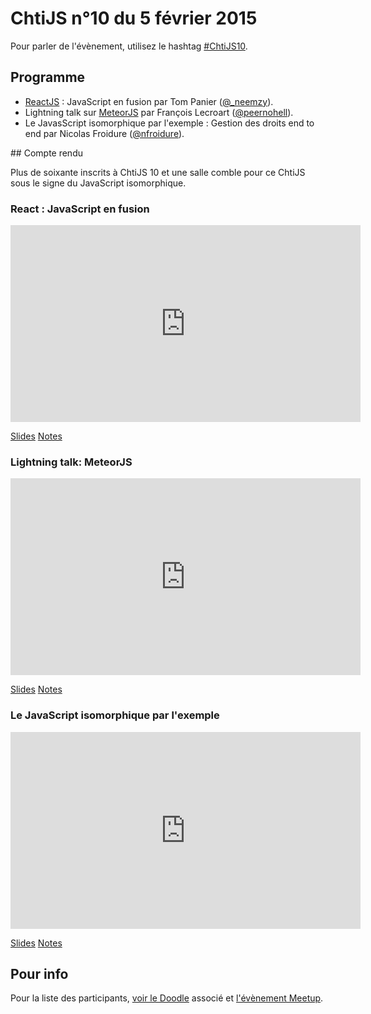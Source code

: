 <!--VarStream
title=ChtiJS #10
description=Découvrez le contenu du ChtiJS n°10 avec les présentations de \
Nicolas Froidure, François Lecroart et Tom Panier.
published=2015-02-05 19:00:00
keywords.+=ReactJS
keywords.+=MeteorJS
keywords.+=AngularJS
keywords.+=NodeJS
keywords.+=JavaScript isomorphique
lang=fr
location=FR
-->

# ChtiJS n°10 du 5 février 2015

Pour parler de l'évènement, utilisez le hashtag
 [#ChtiJS10](https://twitter.com/search?q=%23ChtiJS10&src=hash).

## Programme

* [ReactJS](http://reactjs.org/) : JavaScript en fusion par Tom Panier ([@_neemzy](https://twitter.com/_neemzy)).
* Lightning talk sur [MeteorJS](https://meteorjs.org) par François Lecroart ([@peernohell](https://twitter.com/peernohell)).
* Le JavasScript isomorphique par l'exemple : Gestion des droits end to end par Nicolas Froidure ([@nfroidure](https://twitter.com/nfroidure)).

## Compte rendu

Plus de soixante inscrits à ChtiJS 10 et une salle comble pour ce ChtiJS sous
 le signe du JavaScript isomorphique.

### React : JavaScript en fusion

<iframe width="560" height="315" src="https://www.youtube.com/embed/BVa67vgXo14" frameborder="0" allowfullscreen></iframe>

[Slides](http://slides.com/neemzy/react#/)
[Notes](https://twitter.com/_flexbox/status/563410517579276288/photo/1)

### Lightning talk: MeteorJS

<iframe width="560" height="315" src="https://www.youtube.com/embed/2nkVPT-K24Q" frameborder="0" allowfullscreen></iframe>

[Slides](https://docs.google.com/presentation/d/1xohSU3eG63rNZkjzGJkSrB6IX3pm9oYSmt8hf1Tfzes/edit?usp=sharing)
[Notes](https://twitter.com/_flexbox/status/563468793239072768/photo/1)

### Le JavaScript isomorphique par l'exemple

<iframe width="560" height="315" src="https://www.youtube.com/embed/n8nvHFfEFC4" frameborder="0" allowfullscreen></iframe>

[Slides](http://slides.com/nfroidure/isomorphisme_par_exemple#/)
[Notes](https://twitter.com/_flexbox/status/563423191411200000/photo/1)

## Pour info

Pour la liste des participants,
 [voir le Doodle](http://doodle.com/bmn94a7454xwu4y5) associé et
 [l'évènement Meetup](http://www.meetup.com/FranceJS/events/219801991/).

